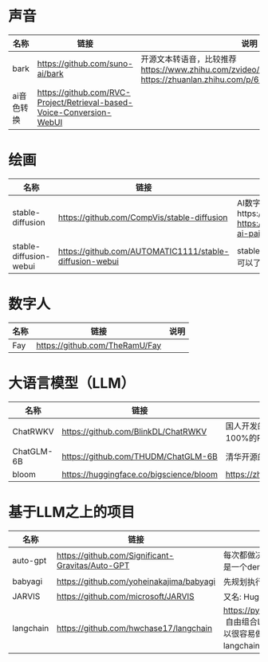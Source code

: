 # 声音

| 名称  | 链接  | 说明  |
| --- | --- | --- |
| bark | https://github.com/suno-ai/bark | 开源文本转语音，比较推荐<br/>https://www.zhihu.com/zvideo/1634269172917153793<br/>https://zhuanlan.zhihu.com/p/626243960 |
| ai音色转换 | https://github.com/RVC-Project/Retrieval-based-Voice-Conversion-WebUI |     |

# 绘画

| 名称  | 链接  | 说明  |
| --- | --- | --- |
| stable-diffusion | https://github.com/CompVis/stable-diffusion | AI数字绘画https://zhuanlan.zhihu.com/p/560226367 <br>https://github.com/hua1995116/awesome-ai-painting |
| stable-diffusion-webui | https://github.com/AUTOMATIC1111/stable-diffusion-webui | stable-diffusion的web客户端，直接用这个就可以了 |

# 数字人

| 名称  | 链接  | 说明  |
| --- | --- | --- |
| Fay | https://github.com/TheRamU/Fay |     |

# 大语言模型（LLM）

| 名称  | 链接  | 备注  |
| --- | --- | --- |
| ChatRWKV | https://github.com/BlinkDL/ChatRWKV | 国人开发的，类似ChatGPT，但底层是100%的RNN（循环神经网络） |
| ChatGLM-6B | https://github.com/THUDM/ChatGLM-6B | 清华开源的 |
| bloom | https://huggingface.co/bigscience/bloom | https://zhuanlan.zhihu.com/p/603518061 |

# 基于LLM之上的项目

| 名称  | 链接  | 备注  |
| --- | --- | --- |
| auto-gpt | https://github.com/Significant-Gravitas/Auto-GPT | 每次都做决策，从给出的命令列表中选择一个执行，有点类似贪心算法；它更像是一个demo，给大家指明了一条使用大模型的新道路 |
| babyagi | https://github.com/yoheinakajima/babyagi | 先规划执行步骤，再顺序执行 |
| JARVIS | https://github.com/microsoft/JARVIS | 又名: HuggingGPT。先做任务规划，再执行，可以使用HugingFace上的模型 |
| langchain | https://github.com/hwchase17/langchain | https://python.langchain.com/en/latest/use_cases/question_answering.html <br> 自由组合LLM，也对接了向量数据库、autogpt、babyagi等，基于这个项目可以很容易做出特定文档的QA机器人、DND角色扮演游戏等等。个人感觉langchain会是未来的基础框架 |
